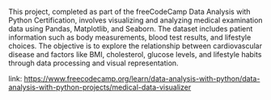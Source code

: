 This project, completed as part of the freeCodeCamp Data Analysis with Python Certification, involves visualizing and analyzing medical examination data using Pandas, Matplotlib, and Seaborn. The dataset includes patient information such as body measurements, blood test results, and lifestyle choices. The objective is to explore the relationship between cardiovascular disease and factors like BMI, cholesterol, glucose levels, and lifestyle habits through data processing and visual representation.

link: https://www.freecodecamp.org/learn/data-analysis-with-python/data-analysis-with-python-projects/medical-data-visualizer
